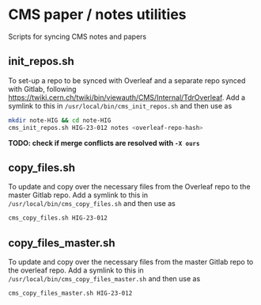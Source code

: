 # CMS paper / notes utilities

Scripts for syncing CMS notes and papers


## init_repos.sh

To set-up a repo to be synced with Overleaf and a separate repo synced with Gitlab, following https://twiki.cern.ch/twiki/bin/viewauth/CMS/Internal/TdrOverleaf.
Add a symlink to this in `/usr/local/bin/cms_init_repos.sh` and then use as 

```bash
mkdir note-HIG && cd note-HIG
cms_init_repos.sh HIG-23-012 notes <overleaf-repo-hash>
```

**TODO: check if merge conflicts are resolved with `-X ours`**

## copy_files.sh

To update and copy over the necessary files from the Overleaf repo to the master Gitlab repo.
Add a symlink to this in `/usr/local/bin/cms_copy_files.sh` and then use as 

```bash
cms_copy_files.sh HIG-23-012
```

## copy_files_master.sh

To update and copy over the necessary files from the master Gitlab repo to the overleaf repo.
Add a symlink to this in `/usr/local/bin/cms_copy_files_master.sh` and then use as 

```bash
cms_copy_files_master.sh HIG-23-012
```
